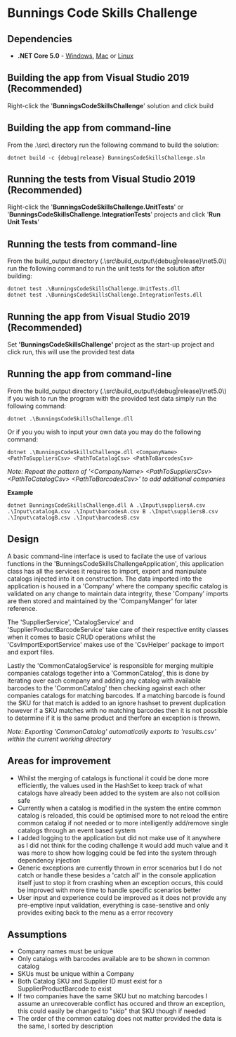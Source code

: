 # Bunnings Code Skills Challenge
## Dependencies
* **.NET Core 5.0** - [Windows](https://dotnet.microsoft.com/download/dotnet/thank-you/sdk-5.0.103-windows-x64-installer), [Mac](https://dotnet.microsoft.com/download/dotnet/thank-you/sdk-5.0.103-macos-x64-installer) or [Linux](https://docs.microsoft.com/en-us/dotnet/core/install/linux)

## Building the app from Visual Studio 2019 (Recommended)
Right-click the '**BunningsCodeSkillsChallenge**' solution and click build

## Building the app from command-line
From the .\src\ directory run the following command to build the solution:
    
    dotnet build -c {debug|release} BunningsCodeSkillsChallenge.sln

## Running the tests from Visual Studio 2019 (Recommended)
Right-click the '**BunningsCodeSkillsChallenge.UnitTests**' or '**BunningsCodeSkillsChallenge.IntegrationTests**' projects and click '**Run Unit Tests**'

## Running the tests from command-line
From the build_output directory (.\src\build_output\\{debug|release}\net5.0\\) run the following command to run the unit tests for the solution after building:
    
    dotnet test .\BunningsCodeSkillsChallenge.UnitTests.dll
    dotnet test .\BunningsCodeSkillsChallenge.IntegrationTests.dll

## Running the app from Visual Studio 2019 (Recommended)
Set **'BunningsCodeSkillsChallenge'** project as the start-up project and click run, this will use the provided test data

## Running the app from command-line
From the build_output directory (.\src\build_output\\{debug|release}\net5.0\\) if you wish to run the program with the provided test data simply run the following command:

    dotnet .\BunningsCodeSkillsChallenge.dll

Or if you you wish to input your own data you may do the following command:

    dotnet .\BunningsCodeSkillsChallenge.dll <CompanyName> <PathToSuppliersCsv> <PathToCatalogCsv> <PathToBarcodesCsv>

*Note: Repeat the pattern of '\<CompanyName> \<PathToSuppliersCsv> \<PathToCatalogCsv> \<PathToBarcodesCsv>' to add additional companies*

**Example**

    dotnet BunningsCodeSkillsChallenge.dll A .\Input\suppliersA.csv .\Input\catalogA.csv .\Input\barcodesA.csv B .\Input\suppliersB.csv .\Input\catalogB.csv .\Input\barcodesB.csv 

## Design
A basic command-line interface is used to facilate the use of various functions in the  'BunningsCodeSkillsChallengeApplication', this application class has all the services it requires to import, export and manipulate catalogs injected into it on construction. The data imported into the application is housed in a 'Company' where the company specific catalog is validated on any change to maintain data integrity, these 'Company' imports are then stored and maintained by the 'CompanyManger' for later reference.

The 'SupplierService', 'CatalogService' and 'SupplierProductBarcodeService' take care of their respective entity classes when it comes to basic CRUD operations whilst the 'CsvImportExportService' makes use of the 'CsvHelper' package to import and export files.

Lastly the 'CommonCatalogService' is responsible for merging multiple companies catalogs together into a 'CommonCatalog', this is done by iterating over each company and adding any catalog with available barcodes to the 'CommonCatalog' then checking against each other companies catalogs for matching barcodes. If a matching barcode is found the SKU for that match is added to an ignore hashset to prevent duplication however if a SKU matches with no matching barcodes then it is not possible to determine if it is the same product and therfore an exception is thrown. 

*Note: Exporting 'CommonCatalog' automatically exports to 'results.csv' within the current working directory*

## Areas for improvement
* Whilst the merging of catalogs is functional it could be done more efficiently, the values used in the HashSet to keep track of what catalogs have already been added to the system are also not collision safe
* Currently when a catalog is modified in the system the entire common catalog is reloaded, this could be optimised more to not reload the entire common catalog if not needed or to more intelligently add/remove single catalogs through an event based system
* I added logging to the application but did not make use of it anywhere as I did not think for the coding challenge it would add much value and it was more to show how logging could be fed into the system through dependency injection
* Generic exceptions are currently thrown in error scenarios but I do not catch or handle these besides a 'catch all' in the console application itself just to stop it from crashing when an exception occurs, this could be improved with more time to handle specific scenarios better
* User input and experience could be improved as it does not provide any pre-emptive input validation, everything is case-senstive and only provides exiting back to the menu as a error recovery

## Assumptions
* Company names must be unique
* Only catalogs with barcodes available are to be shown in common catalog
* SKUs must be unique within a Company
* Both Catalog SKU and Supplier ID must exist for a SupplierProductBarcode to exist
* If two companies have the same SKU but no matching barcodes I assume an unrecoverable conflict has occured and throw an exception, this could easily be changed to "skip" that SKU though if needed
* The order of the common catalog does not matter provided the data is the same, I sorted by description